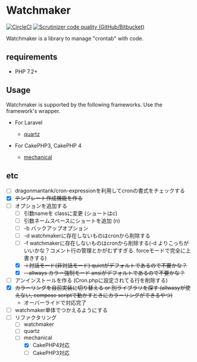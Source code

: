 # Watchmaker

[![CircleCI](https://img.shields.io/circleci/build/github/kozo/watchmaker.svg?style=flat-square)](https://circleci.com/gh/kozo/watchmaker)
[![Scrutinizer code quality (GitHub/Bitbucket)](https://img.shields.io/scrutinizer/quality/g/kozo/watchmaker.svg?style=flat-square)](https://scrutinizer-ci.com/g/kozo/watchmaker/)

Watchmaker is a library to manage "crontab" with code.

## requirements

- PHP 7.2+

## Usage

Watchmaker is supported by the following frameworks.
Use the framework's wrapper.

- For Laravel
  - [quartz](https://github.com/kozo/quartz)

- For CakePHP3, CakePHP 4
  - [mechanical](https://github.com/kozo/mechanical)


## etc

- [ ] dragonmantank/cron-expressionを利用してcronの書式をチェックする
- [x] ~~テンプレート作成機能を作る~~
- [ ] オプションを追加する
  - [ ] 引数nameを classに変更 (ショートはc)
  - [ ] 引数ネームスペースにショートを追加 (n)
  - [ ] -b バックアップオプション
  - [ ] -d watchmakerに存在しないものはcronから削除する
  - [ ] -f watchmakerに存在しないものはcronから削除する(-d よりこっちがいいかな？コメント行の管理とかがむずすぎる. forceモードで完全に上書きする)
  - [x] ~~-i 対話モード(非対話モード) quietがデフォルトであるので不要かな？~~
  - [x] ~~--allways カラー強制モード ansiがデフォルトであるので不要かな？~~
- [ ] アンインストールを作る (Cron.phpに設定されてる行を削除する)
- [x] ~~カラーリングを自前実装に切り替える or 別ライブラリを探す (allwasyが使えない, compose scriptで動かすときにカラーリングができるやつ)~~
  - オーバーライドで対応完了
- [ ] watchmaker単体でつかえるようにする
- [ ] リファクタリング
  - [ ] watchmaker
  - [ ] quartz
  - [ ] mechanical
    - [x] CakePHP4対応
    - [ ] CakePHP3対応
